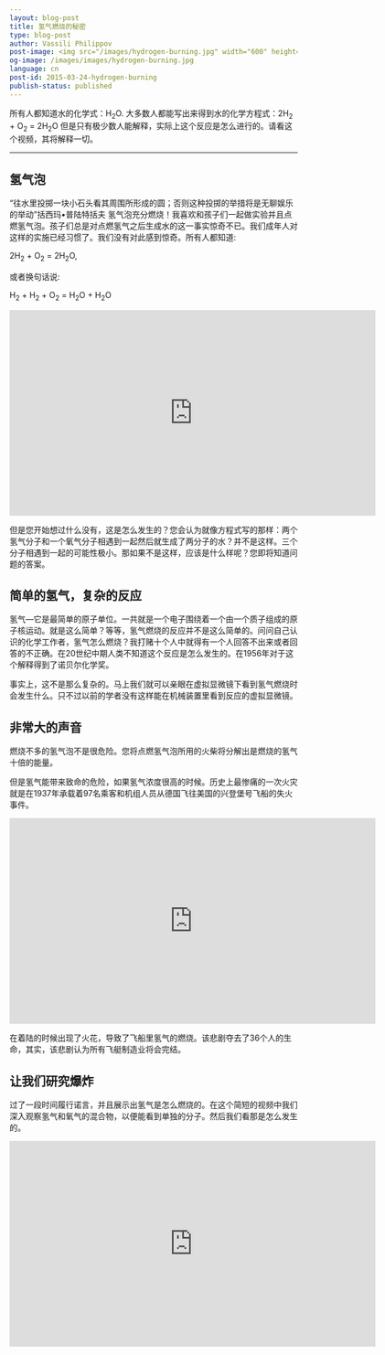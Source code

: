 ```yaml
---
layout: blog-post
title: 氢气燃烧的秘密
type: blog-post
author: Vassili Philippov
post-image: <img src="/images/hydrogen-burning.jpg" width="600" height="369" alt="氢气燃烧的秘密">
og-image: /images/images/hydrogen-burning.jpg
language: cn
post-id: 2015-03-24-hydrogen-burning
publish-status: published
---
```

所有人都知道水的化学式：H<sub>2</sub>O. 大多数人都能写出来得到水的化学方程式：2H<sub>2</sub> + O<sub>2</sub> = 2H<sub>2</sub>O
但是只有极少数人能解释，实际上这个反应是怎么进行的。请看这个视频，其将解释一切。

<!-- more -->

---

## 氢气泡

“往水里投掷一块小石头看其周围所形成的圆；否则这种投掷的举措将是无聊娱乐的举动”括西玛•普陆特括夫
氢气泡充分燃烧！我喜欢和孩子们一起做实验并且点燃氢气泡。孩子们总是对点燃氢气之后生成水的这一事实惊奇不已。我们成年人对这样的实施已经习惯了。我们没有对此感到惊奇。所有人都知道:


2H<sub>2</sub> + O<sub>2</sub> = 2H<sub>2</sub>O, 

或者换句话说: 

H<sub>2</sub> + H<sub>2</sub> + O<sub>2</sub> = H<sub>2</sub>O + H<sub>2</sub>O

<iframe width="640" height="360" src="http://www.youtube.com/embed/RuXXLjpc67c?rel=0" frameborder="0" allowfullscreen></iframe>
<br>

但是您开始想过什么没有，这是怎么发生的？您会认为就像方程式写的那样：两个氢气分子和一个氧气分子相遇到一起然后就生成了两分子的水？并不是这样。三个分子相遇到一起的可能性极小。那如果不是这样，应该是什么样呢？您即将知道问题的答案。

## 简单的氢气，复杂的反应

氢气—它是最简单的原子单位。一共就是一个电子围绕着一个由一个质子组成的原子核运动。就是这么简单？等等，氢气燃烧的反应并不是这么简单的。问问自己认识的化学工作者，氢气怎么燃烧？我打赌十个人中就得有一个人回答不出来或者回答的不正确。在20世纪中期人类不知道这个反应是怎么发生的。在1956年对于这个解释得到了诺贝尔化学奖。

事实上，这不是那么复杂的。马上我们就可以亲眼在虚拟显微镜下看到氢气燃烧时会发生什么。只不过以前的学者没有这样能在机械装置里看到反应的虚拟显微镜。

## 非常大的声音

燃烧不多的氢气泡不是很危险。您将点燃氢气泡所用的火柴将分解出是燃烧的氢气十倍的能量。

但是氢气能带来致命的危险，如果氢气浓度很高的时候。历史上最惨痛的一次火灾就是在1937年承载着97名乘客和机组人员从德国飞往美国的兴登堡号飞船的失火事件。

<iframe width="640" height="360" src="http://www.youtube.com/embed/Q7utL5HonSw?rel=0&start=98" frameborder="0" allowfullscreen></iframe>

在着陆的时候出现了火花，导致了飞船里氢气的燃烧。该悲剧夺去了36个人的生命，其实，该悲剧认为所有飞艇制造业将会完结。


## 让我们研究爆炸

过了一段时间履行诺言，并且展示出氢气是怎么燃烧的。在这个简短的视频中我们深入观察氢气和氧气的混合物，以便能看到单独的分子。然后我们看那是怎么发生的。

<iframe width="640" height="360" src="http://www.youtube.com/embed/YuqA_uojSJ4?rel=0" frameborder="0" allowfullscreen></iframe>

<br/>